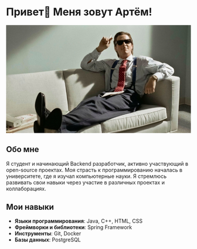 # Привет👋 Меня зовут Артём!
![header](assets/1.jpeg)
## Обо мне
Я студент и начинающий Backend разработчик, активно участвующий в open-source проектах. Моя страсть к программированию началась в университете, где я изучал компьютерные науки. Я стремлюсь развивать свои навыки через участие в различных проектах и коллаборациях.
## Мои навыки
- **Языки программирования**: Java, C++, HTML, CSS
- **Фреймворки и библиотеки**: Spring Framework
- **Инструменты**: Git, Docker
- **Базы данных**: PostgreSQL

